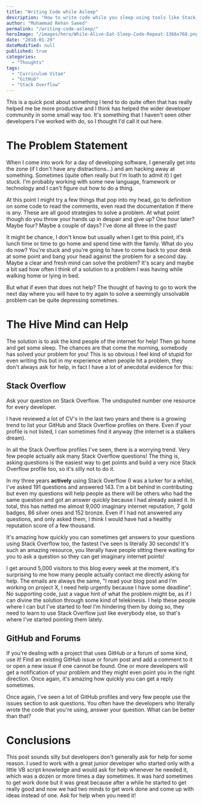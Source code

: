```yaml
---
title: "Writing Code while Asleep"
description: "How to write code while you sleep using tools like Stack Overflow, GitHub and forums effectively."
author: "Muhammad Rehan Saeed"
permalink: "/writing-code-asleep/"
heroImage: "/images/hero/While-Alive-Eat-Sleep-Code-Repeat-1366x768.png"
date: "2018-01-29"
dateModified: null
published: true
categories:
  - "Thoughts"
tags:
  - "Curriculum Vitae"
  - "GitHub"
  - "Stack Overflow"
---
```


This is a quick post about something I tend to do quite often that has really helped me be more productive and I think has helped the wider developer community in some small way too. It's something that I haven't seen other developers I've worked with do, so I thought I'd call it out here.

# The Problem Statement

When I come into work for a day of developing software, I generally get into the zone (if I don't have any distractions...) and am hacking away at something. Sometimes (quite often really but I'm loath to admit it) I get stuck. I'm probably working with some new language, framework or technology and I can't figure out how to do a thing.

At this point I might try a few things that pop into my head, go to definition on some code to read the comments, even read the documentation if there is any. These are all good strategies to solve a problem. At what point though do you throw your hands up in despair and give up? One hour later? Maybe four? Maybe a couple of days? I've done all three in the past!

It might be chance, I don't know but usually when I get to this point, it's lunch time or time to go home and spend time with the family. What do you do now? You're stuck and you're going to have to come back to your desk at some point and bang your head against the problem for a second day. Maybe a clear and fresh mind can solve the problem? It's scary and maybe a bit sad how often I think of a solution to a problem I was having while walking home or lying in bed.

But what if even that does not help? The thought of having to go to work the next day where you will have to try again to solve a seemingly unsolvable problem can be quite depressing sometimes.

# The Hive Mind can Help

The solution is to ask the kind people of the internet for help! Then go home and get some sleep. The chances are that come the morning, somebody has solved your problem for you! This is so obvious I feel kind of stupid for even writing this but in my experience when people hit a problem, they don't always ask for help, in fact I have a lot of anecdotal evidence for this:

## Stack Overflow

Ask your question on Stack Overflow. The undisputed number one resource for every developer.

I have reviewed a lot of CV's in the last two years and there is a growing trend to list your GitHub and Stack Overflow profiles on there. Even if your profile is not listed, I can sometimes find it anyway (the internet is a stalkers dream).

In all the Stack Overflow profiles I've seen, there is a worrying trend. Very few people actually ask many Stack Overflow questions! The thing is, asking questions is the easiest way to get points and build a very nice Stack Overflow profile too, so it's silly not to do it.

In my three years **actively** using Stack Overflow (I was a lurker for a while), I've asked 191 questions and answered 143. I'm a bit behind in contributing but even my questions will help people as there will be others who had the same question and got an answer quickly because I had already asked it. In total, this has netted me almost 9,000 imaginary internet reputation, 7 gold badges, 86 silver ones and 152 bronze. Even if I had not answered any questions, and only asked them, I think I would have had a healthy reputation score of a few thousand.

It's amazing how quickly you can sometimes get answers to your questions using Stack Overflow too, the fastest I've seen is literally 30 seconds! It's such an amazing resource, you literally have people sitting there waiting for you to ask a question so they can get imaginary internet points!

I get around 5,000 visitors to this blog every week at the moment, it's surprising to me how many people actually contact me directly asking for help. The emails are always the same, "I read your blog post and I'm working on project X, I need help urgently because I have some deadline". No supporting code, just a vague hint of what the problem might be, as if I can divine the solution through some kind of telekinesis. I help these people where I can but I've started to feel I'm hindering them by doing so, they need to learn to use Stack Overflow just like everybody else, so that's where I've started pointing them lately.

## GitHub and Forums

If you're dealing with a project that uses GitHub or a forum of some kind, use it! Find an existing GitHub issue or forum post and add a comment to it or open a new issue if one cannot be found. One or more developers will get a notification of your problem and they might even point you in the right direction. Once again, it's amazing how quickly you can get a reply sometimes.

Once again, I've seen a lot of GitHub profiles and very few people use the issues section to ask questions. You often have the developers who literally wrote the code that you're using, answer your question. What can be better than that?

# Conclusions

This post sounds silly but developers don't generally ask for help for some reason. I used to work with a great junior developer who started only with a little VB script knowledge and would ask for help whenever he needed it, which was a dozen or more times a day sometimes. It was hard sometimes to get work done but it was great because after a while he started to get really good and now we had two minds to get work done and come up with ideas instead of one. Ask for help when you need it!
